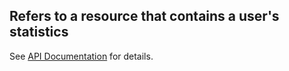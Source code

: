 ## __Refers to a resource that contains a user's statistics__

See [API Documentation](../api-documentation.md) for details.